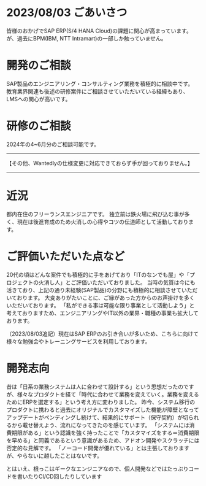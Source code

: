 # 2023/08/03 ごあいさつ
皆様のおかげでSAP ERP(S/4 HANA Cloud)の課題に関心が高まっています。
が、過去にBPM(IBM, NTT Intramart)の一部しか触っていません。

# 開発のご相談
SAP製品のエンジニアリング・コンサルティング業務を積極的に相談中です。
教育業界関連も後述の研修案件にご相談させていただいている経緯もあり、LMSへの関心が高いです。

# 研修のご相談
2024年の4~6月分のご相談可能です。

---

【その他、Wantedlyの仕様変更に対応できておらず手が回っておりません。】

---

# 近況
都内在住のフリーランスエンジニアです。
独立前は鉄火場に飛び込む事が多く、現在は後進育成のため火消しの心得やコツの伝道師として活動しております。

# ご評価いただいた点など
20代の頃はどんな案件でも積極的に手をあげており「ITのなンでも屋」や「プロジェクトの火消し人」とご評価いただいておりました。
当時の気質は今にも活きており、上記の通り未経験(SAP製品)の分野にも積極的に相談させていただいております。
大変ありがたいことに、ご縁があった方からのお声掛けを多くいただいております。
「私ができる事は可能な限り事業として活動しよう」と考えておりますため、エンジニアリングやIT以外の業界・職種の事業も拡大しております。

（2023/08/03追記）現在はSAP ERPのお引き合いが多いため、こちらに向けて様々な勉強会やトレーニングサービスを利用しております。

# 開発志向
昔は「日系の業務システムは人に合わせて設計する」という思想だったのですが、様々なプロダクトを経て「時代に合わせて業務を変えていく。業務を変えるためにERPを選定する」という考え方に変わりました。
昨今、システム移行のプロダクトに携わると過去にオリジナルでカスタマイズした機能が障壁となってアップデートがペンディングし続けて、結果的にサポート（保守契約）が切られるから載せ替えよう、流れになってきたのを感じています。
「システムには消費期限がある」という認識を強く持ったことで「カスタマイズをする＝消費期限を早める」と同義であるという意識があるため、アドオン開発やスクラッチには否定的な見解です。
「ノーコード開発が優れている」とは主張しておりますが、やらないに越したことはないです。

とはいえ、根っこはギークなエンジニアなので、個人開発などではたっぷりコードを書いたりCI/CD回したりしています
